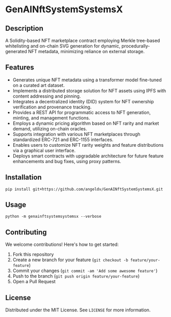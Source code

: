# GenAINftSystemSystemsX

## Description

A Solidity-based NFT marketplace contract employing Merkle tree-based whitelisting and on-chain SVG generation for dynamic, procedurally-generated NFT metadata, minimizing reliance on external storage.

## Features

- Generates unique NFT metadata using a transformer model fine-tuned on a curated art dataset.
- Implements a distributed storage solution for NFT assets using IPFS with content addressing and pinning.
- Integrates a decentralized identity (DID) system for NFT ownership verification and provenance tracking.
- Provides a REST API for programmatic access to NFT generation, minting, and management functions.
- Employs a dynamic pricing algorithm based on NFT rarity and market demand, utilizing on-chain oracles.
- Supports integration with various NFT marketplaces through standardized ERC-721 and ERC-1155 interfaces.
- Enables users to customize NFT rarity weights and feature distributions via a graphical user interface.
- Deploys smart contracts with upgradable architecture for future feature enhancements and bug fixes, using proxy patterns.
## Installation

```
pip install git+https://github.com/angeldv/GenAINftSystemSystemsX.git
```

## Usage

```
python -m genainftsystemsystemsx --verbose
```

## Contributing

We welcome contributions! Here's how to get started:

1. Fork this repository
2. Create a new branch for your feature (`git checkout -b feature/your-feature`)
3. Commit your changes (`git commit -am 'Add some awesome feature'`)
4. Push to the branch (`git push origin feature/your-feature`)
5. Open a Pull Request

## License

Distributed under the MIT License. See `LICENSE` for more information.
